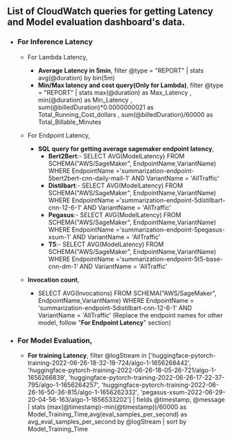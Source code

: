 ## List of CloudWatch queries for getting Latency and Model evaluation dashboard's data.

- ### For Inference Latency 
    - For Lambda Latency,
        - **Average Latency in 5min**,
            filter @type = "REPORT"
            | stats avg(@duration) by bin(5m) 
        - **Min/Max latency and cost query(Only for Lambda)**,
            filter @type = "REPORT"
            | stats max(@duration) as Max_Latency , min(@duration) as Min_Latency , sum(@billedDuration)*0.0000000021 as Total_Running_Cost_dollars , sum(@billedDuration)/60000 as Total_Billable_Minutes
    - For Endpoint Latency,
        - **SQL query for getting average sagemaker endpoint latency**,
            - **Bert2Bert**:- SELECT AVG(ModelLatency) FROM SCHEMA("AWS/SageMaker", EndpointName,VariantName) WHERE EndpointName ='summarization-endpoint-5bert2bert-cnn-daily-mail-1' AND VariantName = 'AllTraffic'
            - **Distilbart**:- SELECT AVG(ModelLatency) FROM SCHEMA("AWS/SageMaker", EndpointName,VariantName) WHERE EndpointName ='summarization-endpoint-5distilbart-cnn-12-6-1' AND VariantName = 'AllTraffic'
            - **Pegasus**:- SELECT AVG(ModelLatency) FROM SCHEMA("AWS/SageMaker", EndpointName,VariantName) WHERE EndpointName ='summarization-endpoint-5pegasus-xsum-1' AND VariantName = 'AllTraffic'
            - **T5**:- SELECT AVG(ModelLatency) FROM SCHEMA("AWS/SageMaker", EndpointName,VariantName) WHERE EndpointName ='summarization-endpoint-5t5-base-cnn-dm-1' AND VariantName = 'AllTraffic'
            
    - **Invocation count**,
        - SELECT AVG(Invocations) FROM SCHEMA("AWS/SageMaker", EndpointName,VariantName) WHERE EndpointName = 'summarization-endpoint-5distilbart-cnn-12-6-1' AND VariantName = 'AllTraffic' 
        (Replace the endpoint names for other model, follow "**For Endpoint Latency**" section)
- ### For Model Evaluation,
    - **For training Latency**,
    filter @logStream in ['huggingface-pytorch-training-2022-06-26-18-32-18-724/algo-1-1656268442',
'huggingface-pytorch-training-2022-06-26-18-05-26-721/algo-1-1656266839',
'huggingface-pytorch-training-2022-06-26-17-22-37-795/algo-1-1656264257',
'huggingface-pytorch-training-2022-06-26-16-50-36-815/algo-1-1656262332',
'pegasus-xsum-2022-06-29-20-04-56-163/algo-1-1656533202']
| fields @timestamp, @message
| stats (max(@timestamp)-min(@timestamp))/60000 as
Model_Training_Time,avg(eval_samples_per_second) as avg_eval_samples_per_second by @logStream
| sort by Model_Training_Time 
